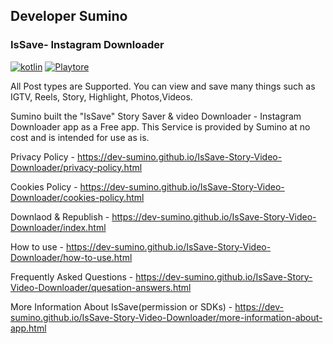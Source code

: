 ## Developer Sumino


### IsSave- Instagram Downloader 

<a href=" "><img alt="kotlin" src="https://img.shields.io/badge/Kotlin-7F52FF.svg?logo=Kotlin&logoColor=white"></a>
<a href="https://play.google.com/store/search?q=issave&c=apps"><img alt="Playtore" src="https://custom-icon-badges.demolab.com/badge/@ Play Store-white.svg?logo=google-play-banrossyn"></a>

All Post types are Supported. You can view and save many things such as IGTV, Reels, Story, Highlight, Photos,Videos.

Sumino built the "IsSave" Story Saver & video Downloader - Instagram Downloader app as a Free app. This Service is provided by Sumino at no cost and is intended for use as is.


Privacy Policy - https://dev-sumino.github.io/IsSave-Story-Video-Downloader/privacy-policy.html

Cookies Policy - https://dev-sumino.github.io/IsSave-Story-Video-Downloader/cookies-policy.html

Downlaod & Republish - https://dev-sumino.github.io/IsSave-Story-Video-Downloader/index.html

How to use - https://dev-sumino.github.io/IsSave-Story-Video-Downloader/how-to-use.html

Frequently Asked Questions - https://dev-sumino.github.io/IsSave-Story-Video-Downloader/quesation-answers.html

More Information About IsSave(permission or SDKs) - https://dev-sumino.github.io/IsSave-Story-Video-Downloader/more-information-about-app.html
